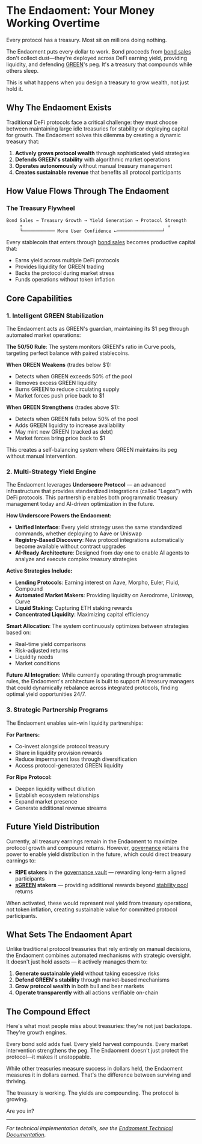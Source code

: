# The Endaoment: Your Money Working Overtime

Every protocol has a treasury. Most sit on millions doing nothing.

The Endaoment puts every dollar to work. Bond proceeds from [bond sales](10-bonds.md) don't collect dust—they're deployed across DeFi earning yield, providing liquidity, and defending [GREEN](01-green-stablecoin.md)'s peg. It's a treasury that compounds while others sleep.

This is what happens when you design a treasury to grow wealth, not just hold it.

## Why The Endaoment Exists

Traditional DeFi protocols face a critical challenge: they must choose between maintaining large idle treasuries for stability or deploying capital for growth. The Endaoment solves this dilemma by creating a dynamic treasury that:

1. **Actively grows protocol wealth** through sophisticated yield strategies
2. **Defends GREEN's stability** with algorithmic market operations
3. **Operates autonomously** without manual treasury management
4. **Creates sustainable revenue** that benefits all protocol participants

## How Value Flows Through The Endaoment

### The Treasury Flywheel

```
Bond Sales → Treasury Growth → Yield Generation → Protocol Strength
     ↑                                                      ↓
     └──────────── More User Confidence ←─────────────────┘
```

Every stablecoin that enters through [bond sales](10-bonds.md) becomes productive capital that:
- Earns yield across multiple DeFi protocols
- Provides liquidity for GREEN trading
- Backs the protocol during market stress
- Funds operations without token inflation

## Core Capabilities

### 1. Intelligent GREEN Stabilization

The Endaoment acts as GREEN's guardian, maintaining its $1 peg through automated market operations:

**The 50/50 Rule**: The system monitors GREEN's ratio in Curve pools, targeting perfect balance with paired stablecoins.

**When GREEN Weakens** (trades below $1):
- Detects when GREEN exceeds 50% of the pool
- Removes excess GREEN liquidity
- Burns GREEN to reduce circulating supply
- Market forces push price back to $1

**When GREEN Strengthens** (trades above $1):
- Detects when GREEN falls below 50% of the pool
- Adds GREEN liquidity to increase availability
- May mint new GREEN (tracked as debt)
- Market forces bring price back to $1

This creates a self-balancing system where GREEN maintains its peg without manual intervention.

### 2. Multi-Strategy Yield Engine

The Endaoment leverages **Underscore Protocol** — an advanced infrastructure that provides standardized integrations (called "Legos") with DeFi protocols. This partnership enables both programmatic treasury management today and AI-driven optimization in the future.

**How Underscore Powers the Endaoment:**
- **Unified Interface**: Every yield strategy uses the same standardized commands, whether deploying to Aave or Uniswap
- **Registry-Based Discovery**: New protocol integrations automatically become available without contract upgrades
- **AI-Ready Architecture**: Designed from day one to enable AI agents to analyze and execute complex treasury strategies

**Active Strategies Include:**
- **Lending Protocols**: Earning interest on Aave, Morpho, Euler, Fluid, Compound
- **Automated Market Makers**: Providing liquidity on Aerodrome, Uniswap, Curve
- **Liquid Staking**: Capturing ETH staking rewards
- **Concentrated Liquidity**: Maximizing capital efficiency

**Smart Allocation**: The system continuously optimizes between strategies based on:
- Real-time yield comparisons
- Risk-adjusted returns
- Liquidity needs
- Market conditions

**Future AI Integration**: While currently operating through programmatic rules, the Endaoment's architecture is built to support AI treasury managers that could dynamically rebalance across integrated protocols, finding optimal yield opportunities 24/7.

### 3. Strategic Partnership Programs

The Endaoment enables win-win liquidity partnerships:

**For Partners:**
- Co-invest alongside protocol treasury
- Share in liquidity provision rewards
- Reduce impermanent loss through diversification
- Access protocol-generated GREEN liquidity

**For Ripe Protocol:**
- Deepen liquidity without dilution
- Establish ecosystem relationships
- Expand market presence
- Generate additional revenue streams

## Future Yield Distribution

Currently, all treasury earnings remain in the Endaoment to maximize protocol growth and compound returns. However, [governance](08-governance.md) retains the power to enable yield distribution in the future, which could direct treasury earnings to:

- **RIPE stakers** in the [governance vault](08-governance.md) — rewarding long-term aligned participants
- **[sGREEN](04-sgreen.md) stakers** — providing additional rewards beyond [stability pool](05-stability-pools.md) returns

When activated, these would represent real yield from treasury operations, not token inflation, creating sustainable value for committed protocol participants.

## What Sets The Endaoment Apart

Unlike traditional protocol treasuries that rely entirely on manual decisions, the Endaoment combines automated mechanisms with strategic oversight. It doesn't just hold assets — it actively manages them to:

1. **Generate sustainable yield** without taking excessive risks
2. **Defend GREEN's stability** through market-based mechanisms
3. **Grow protocol wealth** in both bull and bear markets
4. **Operate transparently** with all actions verifiable on-chain

## The Compound Effect

Here's what most people miss about treasuries: they're not just backstops. They're growth engines.

Every bond sold adds fuel. Every yield harvest compounds. Every market intervention strengthens the peg. The Endaoment doesn't just protect the protocol—it makes it unstoppable.

While other treasuries measure success in dollars held, the Endaoment measures it in dollars earned. That's the difference between surviving and thriving.

The treasury is working. The yields are compounding. The protocol is growing.

Are you in?

---

*For technical implementation details, see the [Endaoment Technical Documentation](../technical/core/Endaoment.md).*
